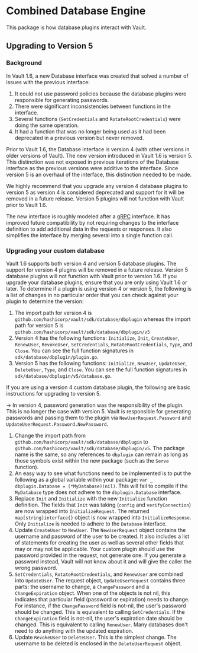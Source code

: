 # Combined Database Engine
This package is how database plugins interact with Vault.

## Upgrading to Version 5

### Background
In Vault 1.6, a new Database interface was created that solved a number of issues with the
previous interface:

1. It could not use password policies because the database plugins were responsible for
   generating passwords.
2. There were significant inconsistencies between functions in the interface.
3. Several functions (`SetCredentials` and `RotateRootCredentials`) were doing the same operation.
4. It had a function that was no longer being used as it had been deprecated in a previous version
   but never removed.

Prior to Vault 1.6, the Database interface is version 4 (with other versions in older versions of
Vault). The new version introduced in Vault 1.6 is version 5. This distinction was not exposed in
previous iterations of the Database interface as the previous versions were additive to the
interface. Since version 5 is an overhaul of the interface, this distinction needed to be made.

We highly recommend that you upgrade any version 4 database plugins to version 5 as version 4 is
considered deprecated and support for it will be removed in a future release. Version 5 plugins
will not function with Vault prior to Vault 1.6.

The new interface is roughly modeled after a [gRPC](https://grpc.io/) interface. It has improved
future compatibility by not requiring changes to the interface definition to add additional data
in the requests or responses. It also simplifies the interface by merging several into a single
function call.

### Upgrading your custom database

Vault 1.6 supports both version 4 and version 5 database plugins. The support for version 4
plugins will be removed in a future release. Version 5 database plugins will not function with
Vault prior to version 1.6. If you upgrade your database plugins, ensure that you are only using
Vault 1.6 or later. To determine if a plugin is using version 4 or version 5, the following is a
list of changes in no particular order that you can check against your plugin to determine
the version:

1. The import path for version 4 is `github.com/hashicorp/vault/sdk/database/dbplugin`
   whereas the import path for version 5 is `github.com/hashicorp/vault/sdk/database/dbplugin/v5`
2. Version 4 has the following functions: `Initialize`, `Init`, `CreateUser`, `RenewUser`,
   `RevokeUser`, `SetCredentials`, `RotateRootCredentials`, `Type`, and `Close`. You can see the
   full function signatures in `sdk/database/dbplugin/plugin.go`.
3. Version 5 has the following functions: `Initialize`, `NewUser`, `UpdateUser`, `DeleteUser`,
   `Type`, and `Close`. You can see the full function signatures in
   `sdk/database/dbplugin/v5/database.go`.

If you are using a version 4 custom database plugin, the following are basic instructions
for upgrading to version 5.

-> In version 4, password generation was the responsibility of the plugin. This is no longer
   the case with version 5. Vault is responsible for generating passwords and passing them to
   the plugin via `NewUserRequest.Password` and `UpdateUserRequest.Password.NewPassword`.

1. Change the import path from `github.com/hashicorp/vault/sdk/database/dbplugin` to
   `github.com/hashicorp/vault/sdk/database/dbplugin/v5`. The package name is the same, so any
   references to `dbplugin` can remain as long as those symbols exist within the new package
   (such as the `Serve` function).
2. An easy way to see what functions need to be implemented is to put the following as a
   global variable within your package: `var _ dbplugin.Database = (*MyDatabase)(nil)`. This
   will fail to compile if the `MyDatabase` type does not adhere to the
   `dbplugin.Database` interface.
3. Replace `Init` and `Initialize` with the new `Initialize` function definition. The fields that
   `Init` was taking (`config` and `verifyConnection`) are now wrapped into `InitializeRequest`.
   The returned `map[string]interface{}` object is now wrapped into `InitializeResponse`.
   Only `Initialize` is needed to adhere to the `Database` interface.
4. Update `CreateUser` to `NewUser`. The `NewUserRequest` object contains the username and
   password of the user to be created. It also includes a list of statements for creating the
   user as well as several other fields that may or may not be applicable. Your custom plugin
   should use the password provided in the request, not generate one. If you generate a password
   instead, Vault will not know about it and will give the caller the wrong password.
5. `SetCredentials`, `RotateRootCredentials`, and `RenewUser` are combined into `UpdateUser`.
   The request object, `UpdateUserRequest` contains three parts: the username to change, a
   `ChangePassword` and a `ChangeExpiration` object. When one of the objects is not nil, this
   indicates that particular field (password or expiration) needs to change. For instance, if
   the `ChangePassword` field is not-nil, the user's password should be changed. This is
   equivalent to calling `SetCredentials`. If the `ChangeExpiration` field is not-nil, the
   user's expiration date should be changed. This is equivalent to calling `RenewUser`.
   Many databases don't need to do anything with the updated expiration.
6. Update `RevokeUser` to `DeleteUser`. This is the simplest change. The username to be
   deleted is enclosed in the `DeleteUserRequest` object.
